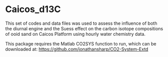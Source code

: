 # Caicos_d13C

This set of codes and data files was used to assess the influence of both the diurnal engine and the Suess effect on the carbon isotope compositions of ooid sand on Caicos Platform using hourly water chemistry data.

This package requires the Matlab CO2SYS function to run, which can be downloaded at: https://github.com/jonathansharp/CO2-System-Extd
